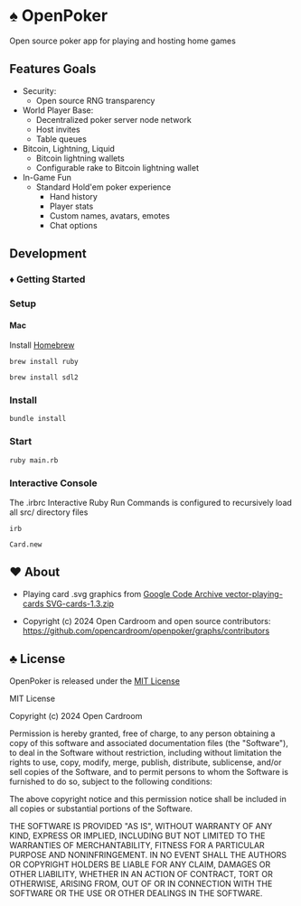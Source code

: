 # ♠️ OpenPoker

Open source poker app for playing and hosting home games

## Features Goals

- Security:
  - Open source RNG transparency
- World Player Base:
  - Decentralized poker server node network
  - Host invites
  - Table queues
- Bitcoin, Lightning, Liquid
  - Bitcoin lightning wallets
  - Configurable rake to Bitcoin lightning wallet
- In-Game Fun
  - Standard Hold'em poker experience
    - Hand history
    - Player stats
    - Custom names, avatars, emotes
    - Chat options

## Development

### ♦️ Getting Started

### Setup

#### Mac
Install [Homebrew](https://brew.sh/)

`brew install ruby`

`brew install sdl2`


### Install
`bundle install`

### Start
`ruby main.rb`

### Interactive Console

The .irbrc Interactive Ruby Run Commands is configured to recursively load all 
src/ directory files

`irb`

`Card.new`

## ♥️ About

- Playing card .svg graphics from [Google Code Archive vector-playing-cards SVG-cards-1.3.zip](https://code.google.com/archive/p/vector-playing-cards/downloads)

- Copyright (c) 2024 Open Cardroom and open source contributors: 
https://github.com/opencardroom/openpoker/graphs/contributors

## ♣️ License

OpenPoker is released under the [MIT License](https://opensource.org/licenses/MIT)

MIT License

Copyright (c) 2024 Open Cardroom

Permission is hereby granted, free of charge, to any person obtaining a copy
of this software and associated documentation files (the "Software"), to deal
in the Software without restriction, including without limitation the rights
to use, copy, modify, merge, publish, distribute, sublicense, and/or sell
copies of the Software, and to permit persons to whom the Software is
furnished to do so, subject to the following conditions:

The above copyright notice and this permission notice shall be included in all
copies or substantial portions of the Software.

THE SOFTWARE IS PROVIDED "AS IS", WITHOUT WARRANTY OF ANY KIND, EXPRESS OR
IMPLIED, INCLUDING BUT NOT LIMITED TO THE WARRANTIES OF MERCHANTABILITY,
FITNESS FOR A PARTICULAR PURPOSE AND NONINFRINGEMENT. IN NO EVENT SHALL THE
AUTHORS OR COPYRIGHT HOLDERS BE LIABLE FOR ANY CLAIM, DAMAGES OR OTHER
LIABILITY, WHETHER IN AN ACTION OF CONTRACT, TORT OR OTHERWISE, ARISING FROM,
OUT OF OR IN CONNECTION WITH THE SOFTWARE OR THE USE OR OTHER DEALINGS IN THE
SOFTWARE.

